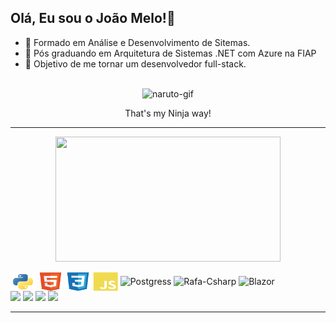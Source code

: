 ## Olá, Eu sou o João Melo!👋

- 🔭 Formado em Análise e Desenvolvimento de Sitemas.
- 🌱 Pós graduando em Arquitetura de Sistemas .NET com Azure na FIAP
- 💼 Objetivo de me tornar um desenvolvedor full-stack.
<div align="center"><br>
  <img alt="naruto-gif" height="130" src="https://cdn.discordapp.com/attachments/962571129493553205/1017139778644357150/naruto-hokage.gif?   width=676&height=676"></img>
  <p align="center">That's my Ninja way!</p>
  <hr></hr></div>
  <div align="center">
  <img height="200" width="360" align="center" src="https://github-readme-stats.vercel.app/api/top-langs/?username=devjoaomelo&layout=compact&langs_count=7&theme=react" />
  </div>

<div align="center" style="display: inline-block"><br>
  <img align="center" alt="Jm-Python" height="30" width="40" src="https://raw.githubusercontent.com/devicons/devicon/master/icons/python/python-original.svg">
  <img align="center" alt="Jm-HTML" height="30" width="40" src="https://raw.githubusercontent.com/devicons/devicon/master/icons/html5/html5-original.svg">
  <img align="center" alt="Jm-CSS" height="30" width="40" src="https://raw.githubusercontent.com/devicons/devicon/master/icons/css3/css3-original.svg">
  <img align="center" alt="Jm-Js" height="30" width="40" src="https://raw.githubusercontent.com/devicons/devicon/master/icons/javascript/javascript-plain.svg">
  <img align="center" alt="Postgress" height="30" width="40" src="https://cdn.jsdelivr.net/gh/devicons/devicon@latest/icons/postgresql/postgresql-original.svg">
  <img align="center" alt="Rafa-Csharp" height="30" width="40" src="https://cdn.jsdelivr.net/gh/devicons/devicon@latest/icons/csharp/csharp-original.svg">
  <img align="center" alt="Blazor" height="30" width="40" src="https://cdn.jsdelivr.net/gh/devicons/devicon@latest/icons/blazor/blazor-original.svg">
  
</div>
 <br>
  <div style="display: inline-block" align="center"> 
  <a href="https://instagram.com/fodjao" target="_blank"><img src="https://img.shields.io/badge/-Instagram-%23E4405F?style=for-the-badge&logo=instagram&logoColor=white" target="_blank"></a>
 	<a href="https://www.twitch.tv/fodjao" target="_blank"><img src="https://img.shields.io/badge/Twitch-9146FF?style=for-the-badge&logo=twitch&logoColor=white" target="_blank"></a>
  <a href = "mailto:devjoaomelo@gmail.com"><img src="https://img.shields.io/badge/-Gmail-%23333?style=for-the-badge&logo=gmail&logoColor=white" target="_blank"></a>
  <a href="https://www.linkedin.com/in/joaogmelo/" target="_blank"><img src="https://img.shields.io/badge/-LinkedIn-%230077B5?style=for-the-badge&logo=linkedin&logoColor=white" target="_blank"></a></div>
<hr><br>  
